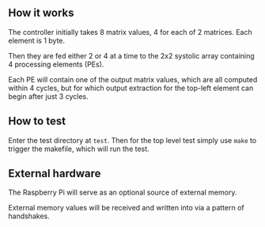 <!---

This file is used to generate your project datasheet. Please fill in the information below and delete any unused
sections.

You can also include images in this folder and reference them in the markdown. Each image must be less than
512 kb in size, and the combined size of all images must be less than 1 MB.
-->

## How it works

The controller initially takes 8 matrix values, 4 for each of 2 matrices. Each element is 1 byte.

Then they are fed either 2 or 4 at a time to the 2x2 systolic array containing 4 processing elements (PEs).

Each PE will contain one of the output matrix values, which are all computed within 4 cycles, but for which output extraction for the top-left element can begin after just 3 cycles.

## How to test

Enter the test directory at `test`.
Then for the top level test simply use `make` to trigger the makefile, which will run the test.

## External hardware

The Raspberry Pi will serve as an optional source of external memory.

External memory values will be received and written into via a pattern of handshakes.